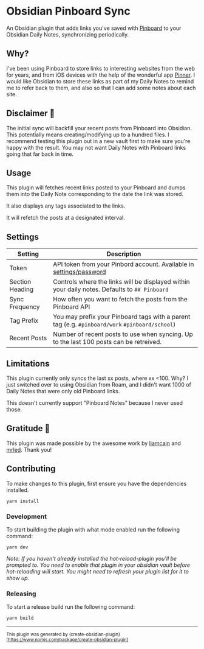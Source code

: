 # Obsidian Pinboard Sync

An Obsidian plugin that adds links you've saved with [Pinboard](http://Pinboard.in) to your Obsidian Daily Notes, synchronizing periodically.

## Why?

I've been using Pinboard to store links to interesting websites from the web for years, and from iOS devices with the help of the wonderful app [Pinner](http://pinnerapp.net).  I would like Obsidian to store these links as part of my Daily Notes to remind me to refer back to them, and also so that I can add some notes about each site.

## Disclaimer 🚨

The initial sync will backfill your recent posts from Pinboard into Obsidian. This potentially means creating/modifying up to a hundred files. I recommend testing this plugin out in a new vault first to make sure you're happy with the result.  You may not want Daily Notes with Pinboard links going that far back in time.

## Usage

This plugin will fetches recent links posted to your Pinboard and dumps them into the Daily Note corresponding to the date the link was stored.

It also displays any tags associated to the links.

It will refetch the posts at a designated interval.

## Settings

| Setting         | Description                                                                                      |
| --------------- | ------------------------------------------------------------------------------------------------ |
| Token           | API token from your Pinbord account.  Available in [settings/password](https://pinboard.in/settings/password)|
| Section Heading | Controls where the links will be displayed within your daily notes. Defaults to `## Pinboard`    |
| Sync Frequency  | How often you want to fetch the posts from the Pinboard API                                      |
| Tag Prefix      | You may prefix your Pinboard tags with a parent tag (e.g. `#pinboard/work` `#pinboard/school`)   |
| Recent Posts    | Number of recent posts to use when syncing.  Up to the last 100 posts can be retreived.           |


## Limitations

This plugin currently only syncs the last xx posts, where xx <100.  Why?  I just switched over to using Obsidian from Roam, and I didn't want 1000 of Daily Notes that were only old Pinboard links.

This doesn't currently support "Pinboard Notes" because I never used those.

## Gratitude 🙏

This plugin was made possible by the awesome work by [liamcain](https://github.com/liamcain/obsidian-things-logbook) and [mrled](https://github.com/mrled/pinboardtool).  Thank you!


## Contributing

To make changes to this plugin, first ensure you have the dependencies installed.

```
yarn install
```

### Development

To start building the plugin with what mode enabled run the following command:

```
yarn dev
```

_Note: If you haven't already installed the hot-reload-plugin you'll be prompted to. You need to enable that plugin in your obsidian vault before hot-reloading will start. You might need to refresh your plugin list for it to show up._

### Releasing

To start a release build run the following command:

```
yarn build
```

---

<sub>This plugin was generated by (create-obsidian-plugin)[https://www.npmjs.com/package/create-obsidian-plugin]</sub>
